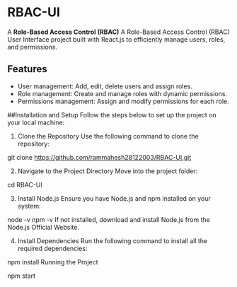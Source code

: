# RBAC-UI

A **Role-Based Access Control (RBAC)** A Role-Based Access Control (RBAC) User Interface project built with React.js to efficiently manage users, roles, and permissions.


## Features

- User management: Add, edit, delete users and assign roles.
- Role management: Create and manage roles with dynamic permissions.
- Permissions management: Assign and modify permissions for each role.

##Installation and Setup
Follow the steps below to set up the project on your local machine:

1. Clone the Repository
Use the following command to clone the repository:


git clone https://github.com/rammahesh28122003/RBAC-UI.git


2. Navigate to the Project Directory
Move into the project folder:

cd RBAC-UI


3. Install Node.js
Ensure you have Node.js and npm installed on your system:

node -v
npm -v
If not installed, download and install Node.js from the Node.js Official Website.

4. Install Dependencies
Run the following command to install all the required dependencies:

npm install
Running the Project 

npm start
